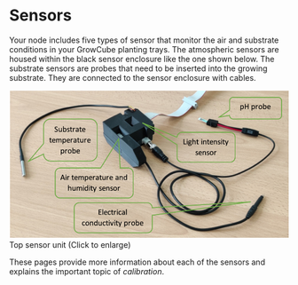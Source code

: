 # Sensors

Your node includes five types of sensor that monitor the air and substrate conditions in
your GrowCube planting trays. The atmospheric sensors are housed within the black sensor 
enclosure like the one shown below. The substrate sensors are probes that need to be inserted 
into the growing substrate. They are connected to the sensor enclosure with cables. 

[![Top sensor unit](../img/top_unit_labelled.png#centred)](../img/top_unit_labelled.png)
<span class='caption'>
Top sensor unit (Click to enlarge)
</span>

These pages provide more information about each of the sensors and explains the important topic 
of *calibration*.
